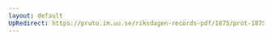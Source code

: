 ```yaml
---
layout: default
UpRedirect: https://pruto.im.uu.se/riksdagen-records-pdf/1875/prot-1875--ak--022/prot-1875--ak--022_051.pdf
---
```

